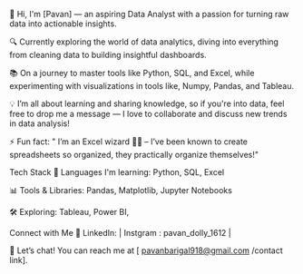 👋 Hi, I'm [Pavan] — an aspiring Data Analyst with a passion for turning raw data into actionable insights.

🔍 Currently exploring the world of data analytics, diving into everything from cleaning data to building insightful dashboards.

📚 On a journey to master tools like Python, SQL, and Excel, while experimenting with visualizations in tools like, Numpy, Pandas, and Tableau.

💡 I’m all about learning and sharing knowledge, so if you're into data, feel free to drop me a message — I love to collaborate and discuss new trends in data analysis!

⚡ Fun fact: " I’m an Excel wizard 🧙‍♂️ – I’ve been known to create spreadsheets so organized, they practically organize themselves!"


Tech Stack
🔧 Languages I'm learning: Python, SQL, Excel

📊 Tools & Libraries: Pandas, Matplotlib, Jupyter Notebooks

🛠️ Exploring: Tableau, Power BI,

Connect with Me
🔗 LinkedIn:  | Instgram : pavan_dolly_1612 |

📩 Let’s chat! You can reach me at [ pavanbarigal918@gmail.com /contact link].
